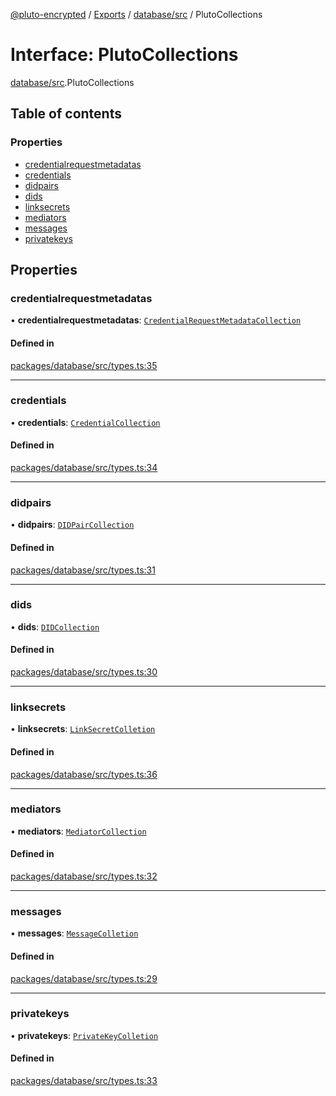 [@pluto-encrypted](../README.md) / [Exports](../modules.md) / [database/src](../modules/database_src.md) / PlutoCollections

# Interface: PlutoCollections

[database/src](../modules/database_src.md).PlutoCollections

## Table of contents

### Properties

- [credentialrequestmetadatas](database_src.PlutoCollections.md#credentialrequestmetadatas)
- [credentials](database_src.PlutoCollections.md#credentials)
- [didpairs](database_src.PlutoCollections.md#didpairs)
- [dids](database_src.PlutoCollections.md#dids)
- [linksecrets](database_src.PlutoCollections.md#linksecrets)
- [mediators](database_src.PlutoCollections.md#mediators)
- [messages](database_src.PlutoCollections.md#messages)
- [privatekeys](database_src.PlutoCollections.md#privatekeys)

## Properties

### credentialrequestmetadatas

• **credentialrequestmetadatas**: [`CredentialRequestMetadataCollection`](../modules/database_src.md#credentialrequestmetadatacollection)

#### Defined in

[packages/database/src/types.ts:35](https://github.com/atala-community-projects/pluto-encrypted/blob/f75084b/packages/database/src/types.ts#L35)

___

### credentials

• **credentials**: [`CredentialCollection`](../modules/database_src.md#credentialcollection)

#### Defined in

[packages/database/src/types.ts:34](https://github.com/atala-community-projects/pluto-encrypted/blob/f75084b/packages/database/src/types.ts#L34)

___

### didpairs

• **didpairs**: [`DIDPairCollection`](../modules/database_src.md#didpaircollection)

#### Defined in

[packages/database/src/types.ts:31](https://github.com/atala-community-projects/pluto-encrypted/blob/f75084b/packages/database/src/types.ts#L31)

___

### dids

• **dids**: [`DIDCollection`](../modules/database_src.md#didcollection)

#### Defined in

[packages/database/src/types.ts:30](https://github.com/atala-community-projects/pluto-encrypted/blob/f75084b/packages/database/src/types.ts#L30)

___

### linksecrets

• **linksecrets**: [`LinkSecretColletion`](../modules/database_src.md#linksecretcolletion)

#### Defined in

[packages/database/src/types.ts:36](https://github.com/atala-community-projects/pluto-encrypted/blob/f75084b/packages/database/src/types.ts#L36)

___

### mediators

• **mediators**: [`MediatorCollection`](../modules/database_src.md#mediatorcollection)

#### Defined in

[packages/database/src/types.ts:32](https://github.com/atala-community-projects/pluto-encrypted/blob/f75084b/packages/database/src/types.ts#L32)

___

### messages

• **messages**: [`MessageColletion`](../modules/database_src.md#messagecolletion)

#### Defined in

[packages/database/src/types.ts:29](https://github.com/atala-community-projects/pluto-encrypted/blob/f75084b/packages/database/src/types.ts#L29)

___

### privatekeys

• **privatekeys**: [`PrivateKeyColletion`](../modules/database_src.md#privatekeycolletion)

#### Defined in

[packages/database/src/types.ts:33](https://github.com/atala-community-projects/pluto-encrypted/blob/f75084b/packages/database/src/types.ts#L33)
